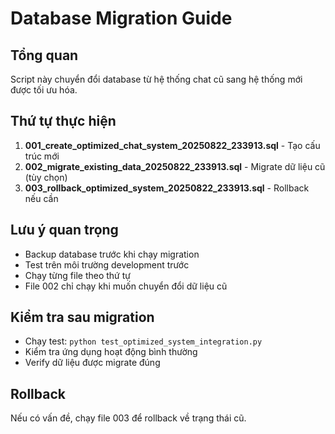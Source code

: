 # Database Migration Guide

## Tổng quan
Script này chuyển đổi database từ hệ thống chat cũ sang hệ thống mới được tối ưu hóa.

## Thứ tự thực hiện
1. **001_create_optimized_chat_system_20250822_233913.sql** - Tạo cấu trúc mới
2. **002_migrate_existing_data_20250822_233913.sql** - Migrate dữ liệu cũ (tùy chọn)
3. **003_rollback_optimized_system_20250822_233913.sql** - Rollback nếu cần

## Lưu ý quan trọng
- Backup database trước khi chạy migration
- Test trên môi trường development trước
- Chạy từng file theo thứ tự
- File 002 chỉ chạy khi muốn chuyển đổi dữ liệu cũ

## Kiểm tra sau migration
- Chạy test: `python test_optimized_system_integration.py`
- Kiểm tra ứng dụng hoạt động bình thường
- Verify dữ liệu được migrate đúng

## Rollback
Nếu có vấn đề, chạy file 003 để rollback về trạng thái cũ.
